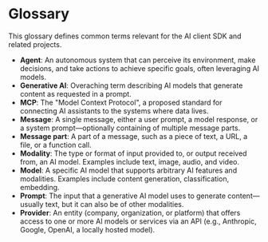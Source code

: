 # Glossary

This glossary defines common terms relevant for the AI client SDK and related projects.

* **Agent**: An autonomous system that can perceive its environment, make decisions, and take actions to achieve specific goals, often leveraging AI models.
* **Generative AI**: Overaching term describing AI models that generate content as requested in a prompt.
* **MCP**: The "Model Context Protocol", a proposed standard for connecting AI assistants to the systems where data lives.
* **Message**: A single message, either a user prompt, a model response, or a system prompt—optionally containing of multiple message parts.
* **Message part**: A part of a message, such as a piece of text, a URL, a file, or a function call.
* **Modality**: The type or format of input provided to, or output received from, an AI model. Examples include text, image, audio, and video.
* **Model**: A specific AI model that supports arbitrary AI features and modalities. Examples include content generation, classification, embedding.
* **Prompt**: The input that a generative AI model uses to generate content—usually text, but it can also be of other modalities.
* **Provider**: An entity (company, organization, or platform) that offers access to one or more AI models or services via an API (e.g., Anthropic, Google, OpenAI, a locally hosted model).
